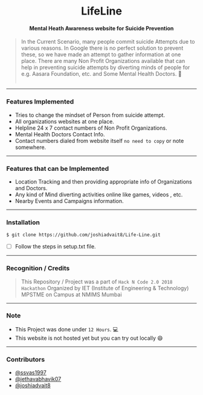 
<h1 align="center">LifeLine</h1>
<h4 align="center">Mental Heath Awareness website for Suicide Prevention</h4>

> In the Current Scenario, many people commit suicide Attempts due to various reasons. In Google there is no perfect solution to prevent these, so we have made an attempt to gather information at one place. There are many Non Profit Organizations available that can help in preventing suicide attempts by diverting minds of people for e.g. Aasara Foundation, etc. and Some Mental Health Doctors. :pill:
<br><br>
-------------------------------------------------------------------------------------------------------------------------------------
### Features Implemented

* Tries to change the mindset of Person from suicide attempt.
* All organizations websites at one place.
* Helpline 24 x 7 contact numbers of Non Profit Organizations.
* Mental Health Doctors Contact Info.
* Contact numbers dialed from website itself `no need to copy` or note somewhere.

---------------------------------------------------------------------------------------------------------------------------------------
### Features that can be Implemented

* Location Tracking and then providing appropriate info of Organizations and Doctors.
* Any kind of Mind diverting activities online like games, videos , etc.
* Nearby Events and Campaigns information.
---------------------------------------------------------------------------------------------------------------------------------------
### Installation

```sh
$ git clone https://github.com/joshiadvait8/Life-Line.git
```
- [ ] Follow the steps in setup.txt file.

--------------------------------------------------------------------------------------------------------------------------------------
### Recognition / Credits
> This Repository / Project was a part of `Hack N Code 2.0 2018 Hackathon` Organized by IET (Institute of Engineering & Technology) MPSTME on Campus at NMIMS Mumbai
-----------------------------------------------------------------------------------------------------------------------------------------
### Note
 * This Project was done under `12 Hours`. :computer:
 * This website is not hosted yet but you can try out locally :smile:
--------------------------------------------------------------------------------------------------------------------------------------
### Contributors
- [@ssvas1997](https://github.com/ssvas1997)
- [@jethavabhavik07](https://github.com/jethavabhavik07)
- [@joshiadvait8](https://github.com/joshiadvait8)
